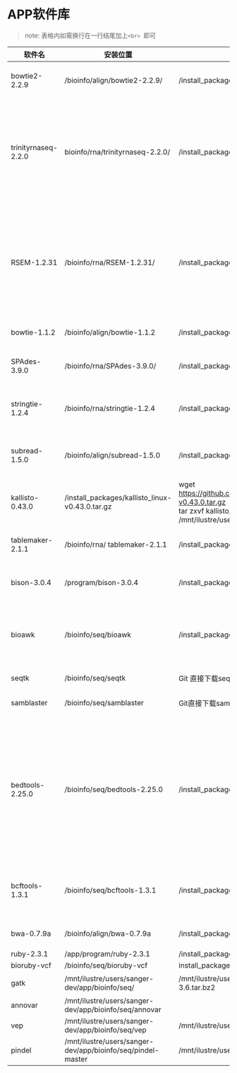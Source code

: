 # APP软件库

> note: 表格内如需换行在一行结尾加上`<br> `即可


| 软件名 | 安装位置  | 安装包路径  | 安装命令 | 环境配置 |
| -------|-----------|-------------|----------|----------|
|bowtie2-2.2.9| /bioinfo/align/bowtie2-2.2.9/  |/install_packages/bowtie2-2.2.9-linux-x86_64.zip | wget https://sourceforge.net/projects/bowtie-bio/files/bowtie2/2.2.9/bowtie2-2.2.9-linux-x86_64.zip/ <br>  unzip bowtie2-2.2.9-linux-x86_64.zip -d  /mnt/ilustre/users/sanger-dev/app/bioinfo/align/bowtie2-2.2.9 |  |
|trinityrnaseq-2.2.0 | bioinfo/rna/trinityrnaseq-2.2.0/ |/install_packages/trinity-v2.2.0.zip|samtools安装出错 undefined reference to `gzopen64'<br> cd  ~/app/bioinfo/rna/trinityrnaseq-2.2.0/ <br> vi Makefile 把安装samtools的make部分注释掉 <br> cd samtools-0.1.19 <br> vi Makefile <br> 修改CFLAGS= -g -Wall -O2 -L /mnt/ilustre/users/sanger-dev/app/program/zlib-1.2.8/lib <br> make & make install  <br> cd ../../  <br> make <br> make plugins|          |
|        |           |             |          |          |
| RSEM-1.2.31 | /bioinfo/rna/RSEM-1.2.31/ | /install_packages/RSEM-1.2.31.tar.gz | tar -xzvf RSEM-1.2.31.tar.gz<br>cd RSEM-1.2.31<br>修改Makefile，改变samtools变量，指定到/mnt/ilustre/users/sanger-dev/app/bioinfo/align/samtools-1.3.1/samtools<br>###<br>SAMTOOLS = /mnt/ilustre/users/sanger-dev/app/bioinfo/align/samtools-1.3.1<br>HTSLIB = htslib-1.3.1<br>####<br>make<br>make install DESTDIR=/mnt/ilustre/users/sanger-dev/app/bioinfo/rna/ prefix=RSEM-1.2.31/ |  |
| bowtie-1.1.2 | /bioinfo/align/bowtie-1.1.2 | /install_packages/bowtie-1.1.2-linux-x86_64.zip | unzip bowtie-1.1.2-linux-x86_64.zip  -d  /mnt/ilustre/users/sanger-dev/app/bioinfo/align/bowtie-1.1.2<br>boost-1.61.0 | /library/boost-1.61.0 | /install_packages/ | export PATH=/mnt/ilustre/users/sanger-dev/app/gcc/5.1.0/bin:$PATH<br>export LD_LIBRARY_PATH=/mnt/ilustre/users/sanger-dev/app/gcc/5.1.0/lib64:$LD_LIBRARY_PATH<br>./bootstrap.sh --prefix=/mnt/ilustre/users/sanger-dev/app/library/boost-1.61.0<br>./b2 install --prefix="/mnt/ilustre/users/sanger-dev/app/library/boost-1.61.0" |  |
| SPAdes-3.9.0 | /bioinfo/rna/SPAdes-3.9.0/ | /install_packages/SPAdes-3.9.0-Linux.tar.gz | wget http://spades.bioinf.spbau.ru/release3.9.0/SPAdes-3.9.0-Linux.tar.gz<br>tar -xzf SPAdes-3.9.0-Linux.tar.gz -C /mnt/ilustre/users/sanger-dev/app/bioinfo/rna/|  |
| stringtie-1.2.4 | /bioinfo/rna/stringtie-1.2.4 | /install_packages/stringtie-1.2.4.Linux_x86_64.tar.gz | wget http://ccb.jhu.edu/software/stringtie/dl/stringtie-1.2.4.Linux_x86_64.tar.gz<br>tar -xzvf stringtie-1.2.4.Linux_x86_64.tar.gz -C ~/app/bioinfo/rna/<br>cd  ~/app/bioinfo/rna/<br>mv stringtie-1.2.4.Linux_x86_64 stringtie-1.2.4|  |
| subread-1.5.0 | /bioinfo/align/subread-1.5.0 | /install_packages/subread-1.5.0-p3-Linux-x86_64.tar.gz | wget https://sourceforge.net/projects/subread/files/subread-1.5.0-p3/subread-1.5.0-p3-source.tar.gz<br>tar zxvf subread-1.5.0-p3-source.tar.gz<br>/mnt/ilustre/users/sanger-dev/app/bioinfo/align/subread-1.5.0<br>kallisto-0.43.0 | /bioinfo/rna/| |
| kallisto-0.43.0 | /install_packages/kallisto_linux-v0.43.0.tar.gz | wget https://github.com/pachterlab/kallisto/releases/download/v0.43.0/kallisto_linux-v0.43.0.tar.gz<br>tar zxvf kallisto_linux-v0.43.0.tar.gz<br>/mnt/ilustre/users/sanger-dev/app/bioinfo/rna/kallisto-0.43.0|  |
| tablemaker-2.1.1 | /bioinfo/rna/ tablemaker-2.1.1 | /install_packages/tablemaker2.1.1.Linux_x86_64.tar.gz | wget https://ndownloader.figshare.com/files/3193031 -O "tablemaker-2.1.1.Linux_x86_64.tar.gz"<br>Tar zxvf tablemaker-2.1.1.Linux_x86_64.tar.gz<br>/mnt/ilustre/users/sanger-dev/app/bioinfo/align/tablemaker-2.1.1|  |
| bison-3.0.4 | /program/bison-3.0.4<br> | /install_packages/bison-3.0.4.tar.gz | tar zxvf bison-3.0.4.tar.gz  -C /mnt/ilustre/users/sanger-dev/app/<br>cd bison-3.0.4<br>./configure<br>make && make install|   |
| bioawk | /bioinfo/seq/bioawk | /install_packages/bioawk-master | git clone git://github.com/lh3/bioawk.git<br>cd bioawk<br>make<br>注：这里要修改Makefile文件中的修改路径到bison与yacc所在路劲<br>YACC = /mnt/ilustre/users/sanger-dev/app/program/bison-3.0.4/bin/bison -y<br>YACC = /mnt/ilustre/users/sanger-dev/app/program/bison-3.0.4/bin/yacc|   |
| seqtk | /bioinfo/seq/seqtk | Git 直接下载seqtk文件夹 | git clone https://github.com/lh3/seqtk.git;<br>cd seqtk;<br>make|  |
| samblaster | /bioinfo/seq/samblaster | Git直接下载samblaster文件夹 | git clone git://github.com/GregoryFaust/samblaster.git<br>cd samblaster<br>make<br>|  |
| bedtools-2.25.0 | /bioinfo/seq/bedtools-2.25.0 | /install_packages/bedtools-2.25.0.tar.gz | wget https://github.com/arq5x/bedtools2/releases/download/v2.25.0/bedtools-2.25.0.tar.gz<br>或者 git clone git://github.com/arq5x/bedtools2.git<br>tar -zxvf bedtools-2.25.0.tar.gz -C /mnt/ilustre/users/sanger-dev/app/bioinfo/seq/bedtools-2.25.0<br>cd bedtools-2.25.0<br>make clean<br>make all<br>注：如果出现gzstream.C:(.text+0x2a2): undefined reference to `gzopen64'<br>下载了zlib-1.2.8<br>方法很多看博客中讲述到 ln -sf ../lib/libz.so.1.2.7 /usr/lib64/libz.so但是权限不够，使用不了，但是可以通过修改Makefile文件中的环境变量能够解决，<br>export LIBS = /mnt/ilustre/users/sanger-dev/app/program/zlib-1.2.8/lib/libz.so.1.2.8<br>|   |
| bcftools-1.3.1 | /bioinfo/seq/bcftools-1.3.1 | /install_packages/bcftools-1.3.1.tar.gz | tar -jxvf bcftools-1.3.1.tar.bz2 -C /mnt/ilustre/users/sanger-dev/app/bioinfo/seq/bcftools-1.3.1<br>cd bcftools-1.3.1<br>make clean<br>make all<br>先安装htslib（make命令），然后再安装bcftools（make命令）<br>|  |
| bwa-0.7.9a | /bioinfo/align/bwa-0.7.9a | /install_packages/bwa-0.7.9a.tar.bz2 | tar jxf bwa-0.7.9a.tar.bz2 -C /mnt/ilustre/users/sanger-dev/app/bioinfo/align/<br>make<br>|  |
| ruby-2.3.1 | /app/program/ruby-2.3.1 | /install_packages/ruby-2.3.1.tar.gz | tar -zxvf  ruby-2.3.1 -C /mnt/ilustre/users/sanger-dev/app/program |  |
| bioruby-vcf | /bioinfo/seq/bioruby-vcf | install_packages/bioruby-vcf-master.zip | |  |
| gatk | /mnt/ilustre/users/sanger-dev/app/bioinfo/seq/ | /mnt/ilustre/users/sanger-dev/app/install_packages/GenomeAnalysisTK-3.6.tar.bz2 | 在官网用邮箱注册，下载软件，是已经编译好的GenomeAnalysisTK.jar，直接可以java调用<br>|  |
| annovar | /mnt/ilustre/users/sanger-dev/app/bioinfo/seq/annovar |  | |  |
| vep | /mnt/ilustre/users/sanger-dev/app/bioinfo/seq/vep | /mnt/ilustre/users/sanger-dev/app/install_packages/vep.zip | perl INSTALL.pl --NO_HTSLIB<br>|  |
| pindel | /mnt/ilustre/users/sanger-dev/app/bioinfo/seq/pindel-master | /mnt/ilustre/users/sanger-dev/app/install_packages/pindel-master.zip | ./INSTALL [path-to-htslib]<br>./pindel [options]
